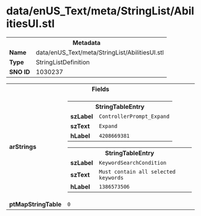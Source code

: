 <h1>data/enUS_Text/meta/StringList/AbilitiesUI.stl</h1><table><tr><th colspan="100%">Metadata</th></tr><tr><td><b>Name</b></td><td>data/enUS_Text/meta/StringList/AbilitiesUI.stl</td></tr><tr><td><b>Type</b></td><td>StringListDefinition</td></tr><tr><td><b>SNO ID</b></td><td>1030237</td></tr></table>

<table><tr><th colspan="100%">Fields</th></tr><tr><td><b>arStrings</b></td><td><table><tr><th colspan="100%">StringTableEntry</th></tr><tr><td><b>szLabel</b></td><td><code>ControllerPrompt_Expand</code></td></tr><tr><td><b>szText</b></td><td><code>Expand</code></td></tr><tr><td><b>hLabel</b></td><td><code>4208669381</code></td></tr></table>


<table><tr><th colspan="100%">StringTableEntry</th></tr><tr><td><b>szLabel</b></td><td><code>KeywordSearchCondition</code></td></tr><tr><td><b>szText</b></td><td><code>Must contain all selected keywords</code></td></tr><tr><td><b>hLabel</b></td><td><code>1386573506</code></td></tr></table>


</td></tr><tr><td><b>ptMapStringTable</b></td><td><code>0</code></td></tr></table>

